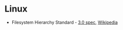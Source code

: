 # Linux

* Filesystem Hierarchy Standard - [3.0 spec](https://refspecs.linuxfoundation.org/FHS_3.0/fhs-3.0.pdf), [Wikipedia](https://en.wikipedia.org/wiki/Filesystem_Hierarchy_Standard)